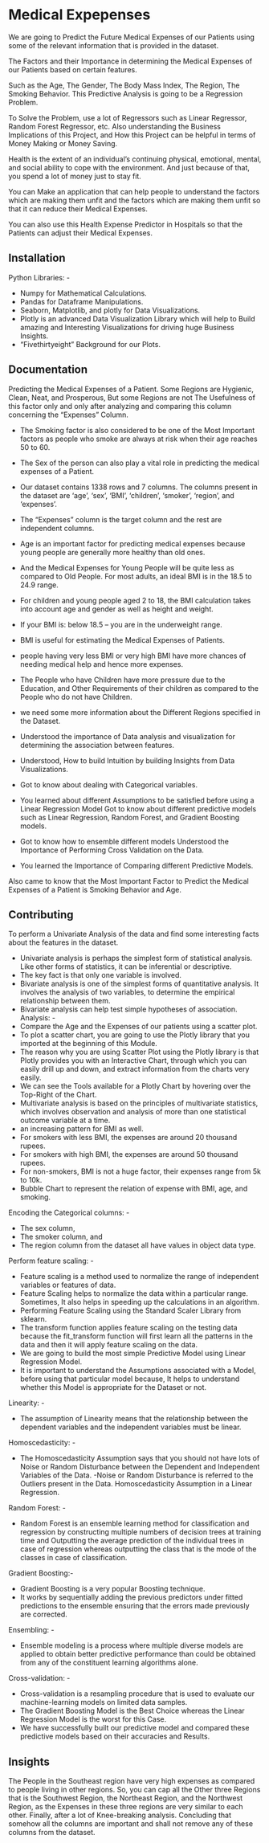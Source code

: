 
# Medical Expepenses

We are going to Predict the Future Medical Expenses of our Patients using some of the relevant information that is provided in the dataset.

The Factors and their Importance in determining the Medical Expenses of our Patients based on certain features.

Such as the Age, The Gender, The Body Mass Index, The Region, The Smoking Behavior. This Predictive Analysis is going to be a Regression Problem.

To Solve the Problem, use a lot of Regressors such as Linear Regressor, Random Forest Regressor, etc. Also understanding the Business Implications of this Project, and How this Project can be helpful in terms of Money Making or Money Saving.

Health is the extent of an individual’s continuing physical, emotional, mental, and social ability to cope with the environment.
And just because of that, you spend a lot of money just to stay fit.

You can Make an application that can help people to understand the factors which are making them unfit and the factors which are making them unfit so that it can reduce their Medical Expenses.

You can also use this Health Expense Predictor in Hospitals so that the Patients can adjust their Medical Expenses.
## Installation

Python Libraries: -

- Numpy for Mathematical Calculations.
- Pandas for Dataframe Manipulations.
- Seaborn, Matplotlib, and plotly for Data Visualizations.
- Plotly is an advanced Data Visualization Library which will help to Build amazing and Interesting Visualizations for driving huge Business Insights.
- “Fivethirtyeight” Background for our Plots.
## Documentation

Predicting the Medical Expenses of a Patient. Some Regions are Hygienic, Clean, Neat, and Prosperous, But some Regions are not The Usefulness of this factor only and only after analyzing and comparing this column concerning the “Expenses” Column.

- The Smoking factor is also considered to be one of the Most Important factors as people who smoke are always at risk when their age reaches 50 to 60.

- The Sex of the person can also play a vital role in predicting the medical expenses of a Patient.

- Our dataset contains 1338 rows and 7 columns.
The columns present in the dataset are ‘age’, ‘sex’, ‘BMI’, ‘children’, ‘smoker’, ‘region’, and ‘expenses’.

- The “Expenses” column is the target column and the rest are independent columns.

- Age is an important factor for predicting medical expenses because young people are generally more healthy than old ones.

- And the Medical Expenses for Young People will be quite less as compared to Old People.
For most adults, an ideal BMI is in the 18.5 to 24.9 range.

- For children and young people aged 2 to 18, the BMI calculation takes into account age and gender as well as height and weight.

- If your BMI is: below 18.5 – you are in the underweight range.

- BMI is useful for estimating the Medical Expenses of Patients.

- people having very less BMI or very high BMI have more chances of needing medical help and hence more expenses.

- The People who have Children have more pressure due to the Education, and Other Requirements of their children as compared to the People who do not have Children.

- we need some more information about the Different Regions specified in the Dataset.

- Understood the importance of Data analysis and visualization for determining the association between features.

- Understood, How to build Intuition by building Insights from Data Visualizations.

- Got to know about dealing with Categorical variables.

- You learned about different Assumptions to be satisfied before using a Linear Regression Model
Got to know about different predictive models such as Linear Regression, Random Forest, and Gradient Boosting models.

- Got to know how to ensemble different models
Understood the Importance of Performing Cross Validation on the Data.

- You learned the Importance of Comparing different Predictive Models.

Also came to know that the Most Important Factor to Predict the Medical Expenses of a Patient is Smoking Behavior and Age.





## Contributing

To perform a Univariate Analysis of the data and find some interesting facts about the features in the dataset.
- Univariate analysis is perhaps the simplest form of statistical analysis. Like other forms of statistics, it can be inferential or descriptive.
- The key fact is that only one variable is involved.
- Bivariate analysis is one of the simplest forms of quantitative analysis. It involves the analysis of two variables, to determine the empirical relationship between them.
- Bivariate analysis can help test simple hypotheses of association.
Analysis: -
- Compare the Age and the Expenses of our patients using a scatter plot.
- To plot a scatter chart, you are going to use the Plotly library that you imported at the beginning of this Module.
- The reason why you are using Scatter Plot using the Plotly library is that Plotly provides you with an Interactive Chart, through which you can easily drill up and down, and extract information from the charts very easily.
- We can see the Tools available for a Plotly Chart by hovering over the Top-Right of the Chart.
- Multivariate analysis is based on the principles of multivariate statistics, which involves observation and analysis of more than one statistical outcome variable at a time.
- an increasing pattern for BMI as well.
- For smokers with less BMI, the expenses are around 20 thousand rupees.
- For smokers with high BMI, the expenses are around 50 thousand rupees.
- For non-smokers, BMI is not a huge factor, their expenses range from 5k to 10k.
- Bubble Chart to represent the relation of expense with BMI, age, and smoking.

Encoding the Categorical columns: -
- The sex column,
- The smoker column, and
- The region column from the dataset all have values in object data type.

Perform feature scaling: -
- Feature scaling is a method used to normalize the range of independent variables or features of data.
- Feature Scaling helps to normalize the data within a particular range. Sometimes, It also helps in speeding up the calculations in an algorithm.
- Performing Feature Scaling using the Standard Scaler Library from sklearn.
- The transform function applies feature scaling on the testing data because the fit_transform function will first learn all the patterns in the data and then it will apply feature scaling on the data.
- We are going to build the most simple Predictive Model using Linear Regression Model.
- It is important to understand the Assumptions associated with a Model, before using that particular model because, It helps to understand whether this Model is appropriate for the Dataset or not.

Linearity: -
- The assumption of Linearity means that the relationship between the dependent variables and the independent variables must be linear.

Homoscedasticity: -
- The Homoscedasticity Assumption says that you should not have lots of Noise or Random Disturbance between the Dependent and Independent 
Variables of the Data.
-Noise or Random Disturbance is referred to the Outliers present in the Data. Homoscedasticity Assumption in a Linear Regression.

Random Forest: -
- Random Forest is an ensemble learning method for classification and regression by constructing multiple numbers of decision trees at training time and Outputting the average prediction of the individual trees in case of regression whereas outputting the class that is the mode of the classes in case of classification.

Gradient Boosting:-
- Gradient Boosting is a very popular Boosting technique.
- It works by sequentially adding the previous predictors under fitted predictions to the ensemble ensuring that the errors made previously are corrected.

Ensembling: -
- Ensemble modeling is a process where multiple diverse models are applied to obtain better predictive performance than could be obtained from any of the constituent learning algorithms alone.

Cross-validation: -
- Cross-validation is a resampling procedure that is used to evaluate our machine-learning models on limited data samples.
- The Gradient Boosting Model is the Best Choice whereas the Linear Regression Model is the worst for this Case.
- We have successfully built our predictive model and compared these predictive models based on their accuracies and Results.
## Insights

The People in the Southeast region have very high expenses as compared to people living in other regions.
So, you can cap all the Other three Regions that is the Southwest Region, the Northeast Region, and the Northwest Region, as the Expenses in these three regions are very similar to each other.
Finally, after a lot of Knee-breaking analysis. Concluding that somehow all the columns are important and shall not remove any of these columns from the dataset.
